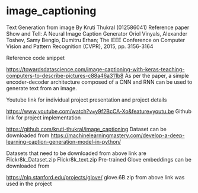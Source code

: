# image_captioning

Text Generation from image
By Kruti Thukral (012586041)
Reference paper
Show and Tell: A Neural Image Caption Generator Oriol Vinyals, Alexander Toshev, Samy Bengio, Dumitru Erhan; The IEEE Conference on Computer Vision and Pattern Recognition (CVPR), 2015, pp. 3156-3164

Reference code snippet

https://towardsdatascience.com/image-captioning-with-keras-teaching-computers-to-describe-pictures-c88a46a311b8
As per the paper, a simple encoder-decoder architecture composed of a CNN and RNN can be used to generate text from an image.

Youtube link for individual project presentation and project details

https://www.youtube.com/watch?v=y9f2BcCA-Xo&feature=youtu.be
Github link for project implementation

https://github.com/kruti-thukral/image_captioning
Dataset can be downloaded from https://machinelearningmastery.com/develop-a-deep-learning-caption-generation-model-in-python/

Datasets that need to be downloaded from above link are
Flickr8k_Dataset.zip
Flickr8k_text.zip
Pre-trained Glove embeddings can be downloaded from

https://nlp.stanford.edu/projects/glove/
glove.6B.zip from above link was used in the project
